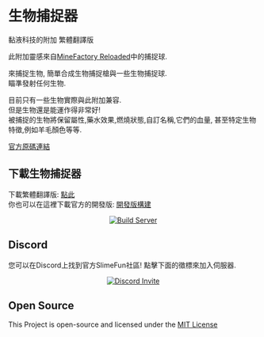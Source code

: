 # 生物捕捉器
黏液科技的附加 繁體翻譯版

此附加靈感來自[MineFactory Reloaded](https://www.curseforge.com/minecraft/mc-mods/minefactory-reloaded)中的捕捉球.

來捕捉生物, 簡單合成生物捕捉槍與一些生物捕捉球.<br>
瞄準發射任何生物.

目前只有一些生物實際與此附加兼容.<br>
但是生物還是能運作得非常好!<br>
被捕捉的生物將保留屬性,藥水效果,燃燒狀態,自訂名稱,它們的血量, 甚至特定生物特徵,例如羊毛顏色等等.

[官方原碼連結](https://github.com/TheBusyBiscuit/MobCapturer)

## 下載生物捕捉器
下載繁體翻譯版: [點此](https://github.com/xMikux/MobCapturer/releases)<br>
你也可以在這裡下載官方的開發版: [開發版構建](https://thebusybiscuit.github.io/builds/TheBusyBiscuit/MobCapturer/master/)
<p align="center">
  <a href="https://thebusybiscuit.github.io/builds/TheBusyBiscuit/MobCapturer/master/">
    <img src="https://thebusybiscuit.github.io/builds/TheBusyBiscuit/MobCapturer/master/badge.svg" alt="Build Server"/>
  </a>
</p>

## Discord
您可以在Discord上找到官方SlimeFun社區! 點擊下面的徵標來加入伺服器.
<p align="center">
  <a href="https://discord.gg/fsD4Bkh">
    <img src="https://img.shields.io/discord/565557184348422174?color=7289DA&label=Discord&style=for-the-badge" alt="Discord Invite"/>
  </a>
</p>

## Open Source
This Project is open-source and licensed under the [MIT License](https://github.com/TheBusyBiscuit/MobCapturer/blob/master/LICENSE)
